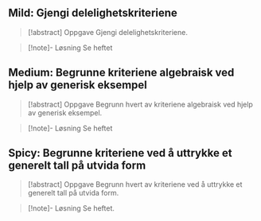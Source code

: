 ## Mild: Gjengi delelighetskriteriene

> [!abstract] Oppgave
> Gjengi delelighetskriteriene.

> [!note]- Løsning 
> Se heftet


## Medium: Begrunne kriteriene algebraisk ved hjelp av generisk eksempel

> [!abstract] Oppgave
> Begrunn hvert av kriteriene algebraisk ved hjelp av generisk eksempel.

> [!note]- Løsning 
> Se heftet

## Spicy: Begrunne kriteriene ved å uttrykke et generelt tall på utvida form

> [!abstract] Oppgave
> Begrunn hvert av kriteriene ved å uttrykke et generelt tall på utvida form.

> [!note]- Løsning 
> Se heftet.


